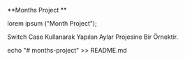 **Months Project ** 


lorem ipsum ("Month Project");


Switch Case Kullanarak Yapılan Aylar Projesine Bir Örnektir.

echo "# months-project" >> README.md
